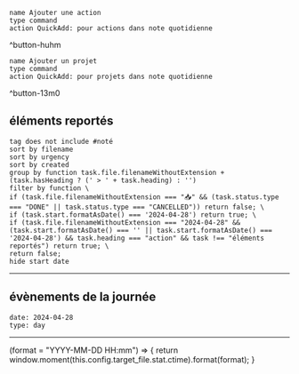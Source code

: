 
```button
name Ajouter une action
type command
action QuickAdd: pour actions dans note quotidienne
```
^button-huhm
```button
name Ajouter un projet
type command
action QuickAdd: pour projets dans note quotidienne
```
^button-13m0
## éléments reportés
```tasks
tag does not include #noté 
sort by filename 
sort by urgency 
sort by created 
group by function task.file.filenameWithoutExtension + (task.hasHeading ? (' > ' + task.heading) : '')
filter by function \
if (task.file.filenameWithoutExtension === "📥" && (task.status.type === "DONE" || task.status.type === "CANCELLED")) return false; \
if (task.start.formatAsDate() === '2024-04-28') return true; \
if (task.file.filenameWithoutExtension === "2024-04-28" && (task.start.formatAsDate() === '' || task.start.formatAsDate() === '2024-04-28') && task.heading === "action" && task !== "éléments reportés") return true; \
return false;
hide start date
```

___
## évènements de la journée
```gEvent
date: 2024-04-28
type: day
```
___
(format = "YYYY-MM-DD HH:mm") => {
      return window.moment(this.config.target_file.stat.ctime).format(format);
    }
